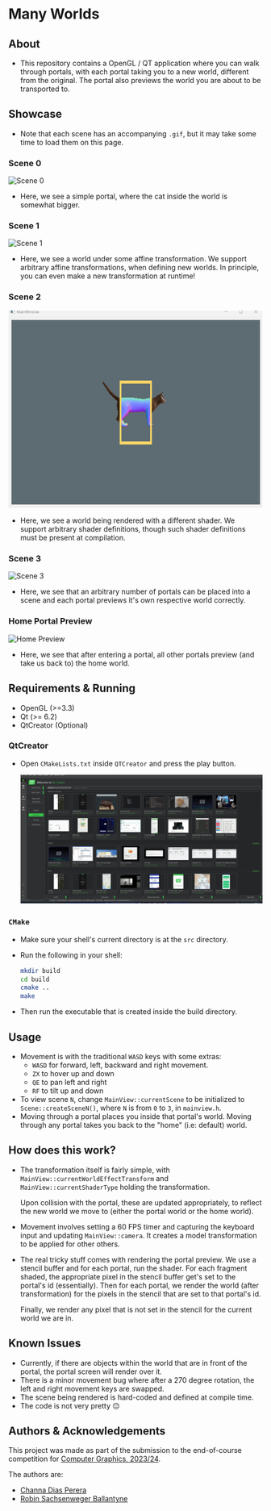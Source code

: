# Many Worlds

## About

* This repository contains a OpenGL / QT application where you can walk through portals, with each portal taking you to a new world, different from the original. The portal also previews the world you are about to be transported to.

## Showcase

* Note that each scene has an accompanying `.gif`, but it may take some time to load them on this page.

### Scene 0

![Scene 0](./doc-assets/scene0.gif)

* Here, we see a simple portal, where the cat inside the world is somewhat bigger.

### Scene 1

![Scene 1](./doc-assets/scene1.gif)

* Here, we see a world under some affine transformation. We support arbitrary affine transformations, when defining new worlds. In principle, you can even make a new transformation at runtime!

### Scene 2

![Scene 2](./doc-assets/scene2.gif)

* Here, we see a world being rendered with a different shader. We support arbitrary shader definitions, though such shader definitions must be present at compilation.

### Scene 3

![Scene 3](./doc-assets/scene3.gif)

* Here, we see that an arbitrary number of portals can be placed into a scene and each portal previews it's own respective world correctly.

### Home Portal Preview

![Home Preview](./doc-assets/home-preview.gif)

* Here, we see that after entering a portal, all other portals preview (and take us back to) the home world.

## Requirements & Running

* OpenGL (>=3.3)
* Qt (>= 6.2)
* QtCreator (Optional)

### QtCreator

* Open `CMakeLists.txt` inside `QTCreator` and press the play button.

  ![6](./doc-assets/qt-start.gif)

### `CMake`

* Make sure your shell's current directory is at the `src` directory.

* Run the following in your shell:

  ```bash
  mkdir build
  cd build
  cmake ..
  make
  ```

* Then run the executable that is created inside the build directory.


## Usage

* Movement is with the traditional `WASD` keys with some extras:
  * `WASD` for forward, left, backward and right movement.
  * `ZX` to hover up and down
  * `QE` to pan left and right
  * `RF` to tilt up and down
* To view scene `N`, change `MainView::currentScene` to be initialized to `Scene::createSceneN()`, where `N` is from `0` to `3`, in `mainview.h`.
* Moving through a portal places you inside that portal's world. Moving through any portal takes you back to the "home" (i.e: default) world.

## How does this work?

* The transformation itself is fairly simple, with `MainView::currentWorldEffectTransform` and `MainView::currentShaderType` holding the transformation.

  Upon collision with the portal, these are updated appropriately, to reflect the new world we move to (either the portal world or the home world).

* Movement involves setting a 60 FPS timer and capturing the keyboard input and updating `MainView::camera`. It creates a model transformation to be applied for other others.

* The real tricky stuff comes with rendering the portal preview. We use a stencil buffer and for each portal, run the shader. For each fragment shaded, the appropriate pixel in the stencil buffer get's set to the portal's id (essentially). Then for each portal, we render the world (after transformation) for the pixels in the stencil that are set to that portal's id.

  Finally, we render any pixel that is not set in the stencil for the current world we are in.

## Known Issues

* Currently, if there are objects within the world that are in front of the portal, the portal screen will render over it.
* There is a minor movement bug where after a 270 degree rotation, the left and right movement keys are swapped.
* The scene being rendered is hard-coded and defined at compile time.
* The code is not very pretty :pensive:

## Authors & Acknowledgements

This project was made as part of the submission to the end-of-course competition for [Computer Graphics, 2023/24](https://ocasys.rug.nl/current/catalog/course/WBCS019-05).

The authors are:

* [Channa Dias Perera](https://github.com/cdiasperera)
* [Robin Sachsenweger Ballantyne](https://github.com/MakeNEnjoy)

